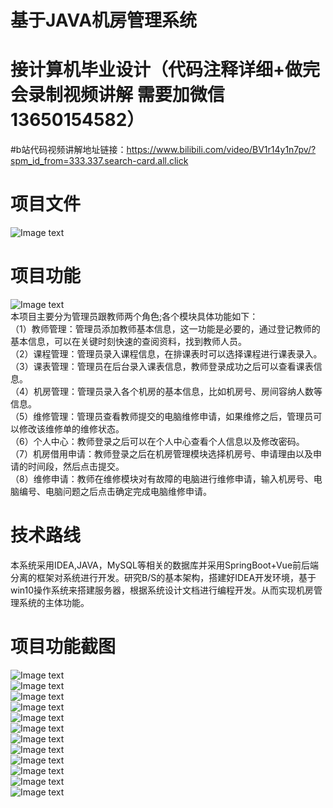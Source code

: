# 基于JAVA机房管理系统  

#  接计算机毕业设计（代码注释详细+做完会录制视频讲解 需要加微信13650154582）  
#b站代码视频讲解地址链接：https://www.bilibili.com/video/BV1r14y1n7pv/?spm_id_from=333.337.search-card.all.click  
# 项目文件
![Image text](https://github.com/huoming123/machineManagement/blob/main/%E9%A1%B9%E7%9B%AE%E9%A1%B5%E9%9D%A2%E6%88%AA%E5%9B%BE/%E9%A1%B9%E7%9B%AE%E6%96%87%E4%BB%B6.png)  
# 项目功能  
![Image text](https://github.com/huoming123/machineManagement/blob/main/%E9%A1%B9%E7%9B%AE%E9%A1%B5%E9%9D%A2%E6%88%AA%E5%9B%BE/%E5%8A%9F%E8%83%BD%E5%9B%BE.png)  
本项目主要分为管理员跟教师两个角色;各个模块具体功能如下：  
（1）教师管理：管理员添加教师基本信息，这一功能是必要的，通过登记教师的基本信息，可以在关键时刻快速的查阅资料，找到教师人员。  
（2）课程管理：管理员录入课程信息，在排课表时可以选择课程进行课表录入。  
（3）课表管理：管理员在后台录入课表信息，教师登录成功之后可以查看课表信息。  
（4）机房管理：管理员录入各个机房的基本信息，比如机房号、房间容纳人数等信息。  
（5）维修管理：管理员查看教师提交的电脑维修申请，如果维修之后，管理员可以修改该维修单的维修状态。  
（6）个人中心：教师登录之后可以在个人中心查看个人信息以及修改密码。  
（7）机房借用申请：教师登录之后在机房管理模块选择机房号、申请理由以及申请的时间段，然后点击提交。  
（8）维修申请：教师在维修模块对有故障的电脑进行维修申请，输入机房号、电脑编号、电脑问题之后点击确定完成电脑维修申请。  
# 技术路线  
本系统采用IDEA,JAVA，MySQL等相关的数据库并采用SpringBoot+Vue前后端分离的框架对系统进行开发。研究B/S的基本架构，搭建好IDEA开发环境，基于win10操作系统来搭建服务器，根据系统设计文档进行编程开发。从而实现机房管理系统的主体功能。  

# 项目功能截图
![Image text](https://github.com/huoming123/machineManagement/blob/main/%E9%A1%B9%E7%9B%AE%E9%A1%B5%E9%9D%A2%E6%88%AA%E5%9B%BE/%E7%99%BB%E5%BD%95%E9%A1%B5%E9%9D%A2.png)  
![Image text](https://github.com/huoming123/machineManagement/blob/main/%E9%A1%B9%E7%9B%AE%E9%A1%B5%E9%9D%A2%E6%88%AA%E5%9B%BE/%E4%B8%AA%E4%BA%BA%E4%B8%AD%E5%BF%83.png)  
![Image text](https://github.com/huoming123/machineManagement/blob/main/%E9%A1%B9%E7%9B%AE%E9%A1%B5%E9%9D%A2%E6%88%AA%E5%9B%BE/%E6%95%99%E5%B8%88%E5%BD%95%E5%85%A5.png)  
![Image text](https://github.com/huoming123/machineManagement/blob/main/%E9%A1%B9%E7%9B%AE%E9%A1%B5%E9%9D%A2%E6%88%AA%E5%9B%BE/%E6%95%99%E5%B8%88%E6%9F%A5%E8%AF%A2.png)  
![Image text](https://github.com/huoming123/machineManagement/blob/main/%E9%A1%B9%E7%9B%AE%E9%A1%B5%E9%9D%A2%E6%88%AA%E5%9B%BE/%E6%9C%BA%E6%88%BF%E5%BD%95%E5%85%A5.png)  
![Image text](https://github.com/huoming123/machineManagement/blob/main/%E9%A1%B9%E7%9B%AE%E9%A1%B5%E9%9D%A2%E6%88%AA%E5%9B%BE/%E6%9C%BA%E6%88%BF%E7%94%B3%E8%AF%B7.png)  
![Image text](https://github.com/huoming123/machineManagement/blob/main/%E9%A1%B9%E7%9B%AE%E9%A1%B5%E9%9D%A2%E6%88%AA%E5%9B%BE/%E6%9C%BA%E6%88%BF%E5%AE%A1%E6%A0%B8.png)  
![Image text](https://github.com/huoming123/machineManagement/blob/main/%E9%A1%B9%E7%9B%AE%E9%A1%B5%E9%9D%A2%E6%88%AA%E5%9B%BE/%E8%AF%BE%E7%A8%8B%E5%BD%95%E5%85%A5.png)  
![Image text](https://github.com/huoming123/machineManagement/blob/main/%E9%A1%B9%E7%9B%AE%E9%A1%B5%E9%9D%A2%E6%88%AA%E5%9B%BE/%E8%AF%BE%E8%A1%A8%E5%BD%95%E5%85%A5.png)  
![Image text](https://github.com/huoming123/machineManagement/blob/main/%E9%A1%B9%E7%9B%AE%E9%A1%B5%E9%9D%A2%E6%88%AA%E5%9B%BE/%E8%AF%BE%E8%A1%A8%E6%9F%A5%E8%AF%A2.png)  
![Image text](https://github.com/huoming123/machineManagement/blob/main/%E9%A1%B9%E7%9B%AE%E9%A1%B5%E9%9D%A2%E6%88%AA%E5%9B%BE/%E7%BB%B4%E4%BF%AE%E7%94%B3%E8%AF%B7.png)  
![Image text](https://github.com/huoming123/machineManagement/blob/main/%E9%A1%B9%E7%9B%AE%E9%A1%B5%E9%9D%A2%E6%88%AA%E5%9B%BE/%E7%BB%B4%E4%BF%AE%E7%99%BB%E8%AE%B0.png)  
